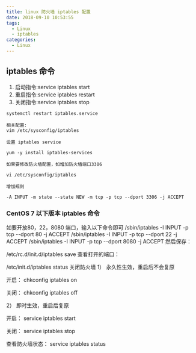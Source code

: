 ```yaml
---
title: linux 防火墙 iptables 配置
date: 2018-09-10 10:53:55
tags:
  - Linux
  - iptables
categories:
  - Linux
---
```


## iptables 命令
1. 启动指令:service iptables start   
2. 重启指令:service iptables restart   
3. 关闭指令:service iptables stop 

```
systemctl restart iptables.service

```
```
相关配置:
vim /etc/sysconfig/iptables 

设置 iptables service

yum -y install iptables-services

如果要修改防火墙配置，如增加防火墙端口3306

vi /etc/sysconfig/iptables 

增加规则

-A INPUT -m state --state NEW -m tcp -p tcp --dport 3306 -j ACCEPT
```



### CentOS 7 以下版本 iptables 命令

如要开放80，22，8080 端口，输入以下命令即可
/sbin/iptables -I INPUT -p tcp --dport 80 -j ACCEPT
/sbin/iptables -I INPUT -p tcp --dport 22 -j ACCEPT
/sbin/iptables -I INPUT -p tcp --dport 8080 -j ACCEPT
然后保存：

/etc/rc.d/init.d/iptables save
查看打开的端口：

/etc/init.d/iptables status
关闭防火墙 
1） 永久性生效，重启后不会复原

开启： chkconfig iptables on

关闭： chkconfig iptables off

2） 即时生效，重启后复原

开启： service iptables start

关闭： service iptables stop

查看防火墙状态： service iptables status